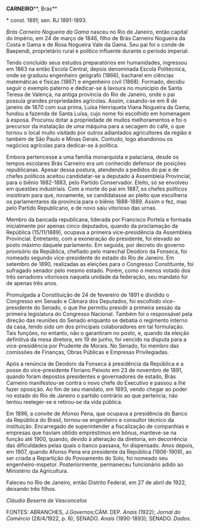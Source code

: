 **CARNEIRO****, Brás**

\* const. 1891; sen. RJ 1891-1893.

*Brás Carneiro Nogueira da Gama* nasceu no Rio de Janeiro, então capital
do Império, em 24 de março de 1846, filho de Brás Carneiro Nogueira da
Costa e Gama e de Rosa Nogueira Vale da Gama. Seu pai foi o conde de
Baependi, proprietário rural e político influente durante o período
imperial.

Tendo concluído seus estudos preparatórios em humanidades, ingressou em
1863 na então Escola Central, depois denominada Escola Politécnica, onde
se graduou engenheiro geógrafo (1866), bacharel em ciências matemáticas
e físicas (1867) e engenheiro civil (1868). Formado, decidiu seguir o
exemplo paterno e dedicar-se à lavoura no município de Santa Teresa de
Valença, na antiga província do Rio de Janeiro, onde o pai possuía
grandes propriedades agrícolas. Assim, casando-se em 8 de janeiro de
1870 com sua prima, Luísa Henriqueta Viana Nogueira da Gama, fundou a
fazenda de Santa Luísa, cujo nome foi escolhido em homenagem à esposa.
Procurou dotar a propriedade de muitos melhoramentos e foi o precursor
da instalação de uma máquina para a secagem do café, o que tornou o
local muito visitado por outros adiantados agricultores da região e
também de São Paulo e Minas Gerais. Contudo, logo abandonou os negócios
agrícolas para dedicar-se à política.

Embora pertencesse a uma família monarquista e palaciana, desde os
tempos escolares Brás Carneiro era um conhecido defensor de posições
republicanas. Apesar dessa postura, atendendo a pedidos do pai e de
chefes políticos aceitou candidatar-se a deputado à Assembleia
Provincial, para o biênio 1882-1883, pelo Partido Conservador. Eleito,
só se envolveu em questões industriais. Com a morte do pai em 1887, os
chefes políticos insistiram para que, novamente, se candidatasse ao
pleito que escolheria os parlamentares da província para o biênio
1888-1889. Assim o fez, mas pelo Partido Republicano, e de novo saiu
vitorioso das urnas.

Membro da bancada republicana, liderada por Francisco Portela e formada
inicialmente por apenas cinco deputados, quando da proclamação da
República (15/11/1889), ocupava a primeira vice-presidência da
Assembleia Provincial. Entretanto, com a exoneração do presidente, foi
elevado ao posto máximo daquele parlamento. Em seguida, por decreto do
governo provisório da República, chefiado pelo marechal Deodoro da
Fonseca, foi nomeado segundo vice-presidente do estado do Rio de
Janeiro. Em setembro de 1890, realizadas as eleições para o Congresso
Constituinte, foi sufragado senador pelo mesmo estado. Porém, como o
menos votado dos três senadores vitoriosos naquela unidade da federação,
seu mandato foi de apenas três anos.

Promulgada a Constituição de 24 de fevereiro de 1891 e dividido o
Congresso em Senado e Câmara dos Deputados, foi escolhido
vice-presidente do Senado, o que lhe permitiu presidir a primeira sessão
da primeira legislatura do Congresso Nacional. Também foi o responsável
pela direção das reuniões do Senado enquanto se debatia o regimento
interno da casa, tendo sido um dos principais colaboradores em tal
formulação. Tais funções, no entanto, não o garantiram no posto, e,
quando da eleição definitiva da mesa diretora, em 19 de junho, foi
vencido na disputa para a vice-presidência por Prudente de Morais. No
Senado, foi membro das comissões de Finanças, Obras Públicas e Empresas
Privilegiadas.

Após a renúncia de Deodoro da Fonseca à presidência da República e a
posse do vice-presidente Floriano Peixoto em 23 de novembro de 1891,
quando foram depostos presidentes e governadores de estado, Brás
Carneiro manifestou-se contra o novo chefe do Executivo e passou a lhe
fazer oposição. Ao fim de seu mandato, em 1893, vendo chegar ao poder no
estado do Rio de Janeiro o partido contrário ao que pertencia, não
tentou reeleger-se e retirou-se da vida pública.

Em 1896, a convite de Afonso Pena, que ocupava a presidência do Banco da
República do Brasil, tornou-se engenheiro e consultor técnico da
instituição. Encarregado de superintender a fiscalização de companhias e
empresas que haviam obtido empréstimos em bônus, manteve-se na função
até 1900, quando, devido à alteração da diretoria, em decorrência das
dificuldades pelas quais o banco passava, foi dispensado. Anos depois,
em 1907, quando Afonso Pena era presidente da República (1906-1909), ao
ser criada a Repartição do Povoamento do Solo, foi nomeado seu
engenheiro-inspetor. Posteriormente, permaneceu funcionário adido ao
Ministério da Agricultura.

Faleceu no Rio de Janeiro, então Distrito Federal, em 27 de abril de
1922, deixando três filhos.

*Cláudio Beserra de Vasconcelos*

FONTES: ABRANCHES, J.*Governos*;CÂM. DEP. *Anais* (1922); *Jornal do
Comércio* (28/4/1922, p. 6); SENADO. *Anais* (1890-1893); SENADO.
*Dados*.
